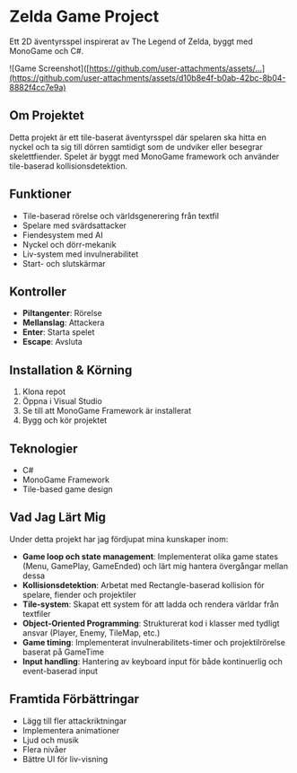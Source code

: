 # Zelda Game Project

Ett 2D äventyrsspel inspirerat av The Legend of Zelda, byggt med MonoGame och C#.

![Game Screenshot]([https://github.com/user-attachments/assets/...](https://github.com/user-attachments/assets/d10b8e4f-b0ab-42bc-8b04-8882f4cc7e9a)
## Om Projektet

Detta projekt är ett tile-baserat äventyrsspel där spelaren ska hitta en nyckel och ta sig till dörren samtidigt som de undviker eller besegrar skelettfiender. Spelet är byggt med MonoGame framework och använder tile-baserad kollisionsdetektion.

## Funktioner

- Tile-baserad rörelse och världsgenerering från textfil
- Spelare med svärdsattacker
- Fiendesystem med AI
- Nyckel och dörr-mekanik
- Liv-system med invulnerabilitet
- Start- och slutskärmar

## Kontroller

- **Piltangenter**: Rörelse
- **Mellanslag**: Attackera
- **Enter**: Starta spelet
- **Escape**: Avsluta

## Installation & Körning

1. Klona repot
2. Öppna i Visual Studio
3. Se till att MonoGame Framework är installerat
4. Bygg och kör projektet

## Teknologier

- C#
- MonoGame Framework
- Tile-based game design

## Vad Jag Lärt Mig

Under detta projekt har jag fördjupat mina kunskaper inom:

- **Game loop och state management**: Implementerat olika game states (Menu, GamePlay, GameEnded) och lärt mig hantera övergångar mellan dessa
- **Kollisionsdetektion**: Arbetat med Rectangle-baserad kollision för spelare, fiender och projektiler
- **Tile-system**: Skapat ett system för att ladda och rendera världar från textfiler
- **Object-Oriented Programming**: Strukturerat kod i klasser med tydligt ansvar (Player, Enemy, TileMap, etc.)
- **Game timing**: Implementerat invulnerabilitets-timer och projektilrörelse baserat på GameTime
- **Input handling**: Hantering av keyboard input för både kontinuerlig och event-baserad input

## Framtida Förbättringar

- Lägg till fler attackriktningar
- Implementera animationer
- Ljud och musik
- Flera nivåer
- Bättre UI för liv-visning
